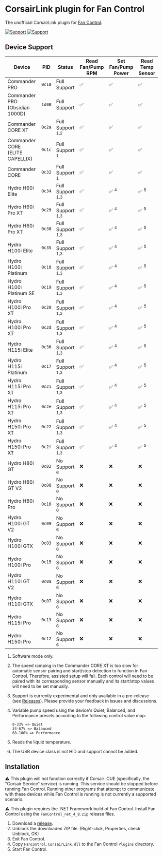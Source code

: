 # CorsairLink plugin for Fan Control

The unofficial CorsairLink plugin for [Fan Control](https://github.com/Rem0o/FanControl.Releases).

[![Support](https://img.shields.io/badge/Support-Venmo-blue?style=for-the-badge&logo=venmo&color=3D95CE)](https://www.venmo.com/u/EvanMulawski)
[![Support](https://img.shields.io/badge/Support-Buy_Me_A_Coffee-yellow?style=for-the-badge&logo=buy%20me%20a%20coffee&color=FFDD00)](https://www.buymeacoffee.com/evanmulawski)

## Device Support

| Device                          | PID    | Status                      | Read Fan/Pump RPM | Set Fan/Pump Power | Read Temp Sensor |
| ------------------------------- | ------ | --------------------------- | ----------------- | ------------------ | ---------------- |
| Commander PRO                   | `0c10` | Full Support                | ✅                | ✅                 | ✅               |
| Commander PRO (Obsidian 1000D)  | `1d00` | Full Support                | ✅                | ✅                 | ✅               |
| Commander CORE XT               | `0c2a` | Full Support <sup>1,2</sup> | ✅                | ✅                 | ✅               |
| Commander CORE (ELITE CAPELLIX) | `0c1c` | Full Support <sup>1</sup>   | ✅                | ✅                 | ✅               |
| Commander CORE                  | `0c32` | Full Support <sup>1</sup>   | ✅                | ✅                 | ✅               |
| Hydro H60i Elite                | `0c34` | Full Support <sup>1,3</sup> | ✅                | ✅ <sup>4</sup>    | ✅ <sup>5</sup>  |
| Hydro H60i Pro XT               | `0c29` | Full Support <sup>1,3</sup> | ✅                | ✅ <sup>4</sup>    | ✅ <sup>5</sup>  |
| Hydro H60i Pro XT               | `0c30` | Full Support <sup>1,3</sup> | ✅                | ✅ <sup>4</sup>    | ✅ <sup>5</sup>  |
| Hydro H100i Elite               | `0c35` | Full Support <sup>1,3</sup> | ✅                | ✅ <sup>4</sup>    | ✅ <sup>5</sup>  |
| Hydro H100i Platinum            | `0c18` | Full Support <sup>1,3</sup> | ✅                | ✅ <sup>4</sup>    | ✅ <sup>5</sup>  |
| Hydro H100i Platinum SE         | `0c19` | Full Support <sup>1,3</sup> | ✅                | ✅ <sup>4</sup>    | ✅ <sup>5</sup>  |
| Hydro H100i Pro XT              | `0c20` | Full Support <sup>1,3</sup> | ✅                | ✅ <sup>4</sup>    | ✅ <sup>5</sup>  |
| Hydro H100i Pro XT              | `0c2d` | Full Support <sup>1,3</sup> | ✅                | ✅ <sup>4</sup>    | ✅ <sup>5</sup>  |
| Hydro H115i Elite               | `0c36` | Full Support <sup>1,3</sup> | ✅                | ✅ <sup>4</sup>    | ✅ <sup>5</sup>  |
| Hydro H115i Platinum            | `0c17` | Full Support <sup>1,3</sup> | ✅                | ✅ <sup>4</sup>    | ✅ <sup>5</sup>  |
| Hydro H115i Pro XT              | `0c21` | Full Support <sup>1,3</sup> | ✅                | ✅ <sup>4</sup>    | ✅ <sup>5</sup>  |
| Hydro H115i Pro XT              | `0c2e` | Full Support <sup>1,3</sup> | ✅                | ✅ <sup>4</sup>    | ✅ <sup>5</sup>  |
| Hydro H150i Pro XT              | `0c22` | Full Support <sup>1,3</sup> | ✅                | ✅ <sup>4</sup>    | ✅ <sup>5</sup>  |
| Hydro H150i Pro XT              | `0c2f` | Full Support <sup>1,3</sup> | ✅                | ✅ <sup>4</sup>    | ✅ <sup>5</sup>  |
| Hydro H80i GT                   | `0c02` | No Support <sup>6</sup>     | ❌                | ❌                 | ❌               |
| Hydro H80i GT V2                | `0c08` | No Support <sup>6</sup>     | ❌                | ❌                 | ❌               |
| Hydro H80i Pro                  | `0c16` | No Support <sup>6</sup>     | ❌                | ❌                 | ❌               |
| Hydro H100i GT V2               | `0c09` | No Support <sup>6</sup>     | ❌                | ❌                 | ❌               |
| Hydro H100i GTX                 | `0c03` | No Support <sup>6</sup>     | ❌                | ❌                 | ❌               |
| Hydro H100i Pro                 | `0c15` | No Support <sup>6</sup>     | ❌                | ❌                 | ❌               |
| Hydro H110i GT V2               | `0c0a` | No Support <sup>6</sup>     | ❌                | ❌                 | ❌               |
| Hydro H110i GTX                 | `0c07` | No Support <sup>6</sup>     | ❌                | ❌                 | ❌               |
| Hydro H115i Pro                 | `0c13` | No Support <sup>6</sup>     | ❌                | ❌                 | ❌               |
| Hydro H150i Pro                 | `0c12` | No Support <sup>6</sup>     | ❌                | ❌                 | ❌               |

1. Software mode only.

2. The speed ramping in the Commander CORE XT is too slow for automatic sensor pairing and start/stop detection to function in Fan Control. Therefore, assisted setup will fail. Each control will need to be paired with its corresponding sensor manually and its start/stop values will need to be set manually.

3. Support is currently experimental and only available in a pre-release (see [Releases](https://github.com/EvanMulawski/FanControl.CorsairLink/releases)). Please provide your feedback in issues and discussions.

4. Variable pump speed using the device's Quiet, Balanced, and Performance presets according to the following control value map:

   ```
   0-33% => Quiet
   34-67% => Balanced
   68-100% => Performance
   ```

5. Reads the liquid temperature.

6. The USB device class is not HID and support cannot be added.

## Installation

⚠ This plugin will not function correctly if Corsair iCUE (specifically, the "Corsair Service" service) is running. This service should be stopped before running Fan Control. Running other programs that attempt to communicate with these devices while Fan Control is running is not currently a supported scenario.

⚠ This plugin requires the .NET Framework build of Fan Control. Install Fan Control using the `FanControl_net_4_8.zip` release files.

1. Download a [release](https://github.com/EvanMulawski/FanControl.CorsairLink/releases).
2. Unblock the downloaded ZIP file. (Right-click, Properties, check Unblock, OK)
3. Exit Fan Control.
4. Copy `FanControl.CorsairLink.dll` to the Fan Control `Plugins` directory.
5. Start Fan Control.
